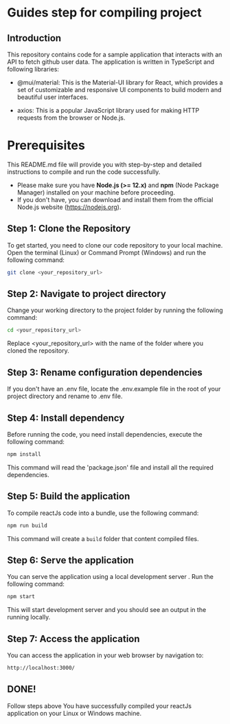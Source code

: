 # Guides step for compiling project

## Introduction

This repository contains code for a sample application that interacts with an API to fetch github user data. The application is written in TypeScript and following libraries:

- @mui/material: This is the Material-UI library for React, which provides a set of customizable and responsive UI components to build modern and beautiful user interfaces.

- axios: This is a popular JavaScript library used for making HTTP requests from the browser or Node.js.

# Prerequisites

This README.md file will provide you with step-by-step and detailed instructions to compile and run the code successfully. <br>
- Please make sure you have <b>Node.js (>= 12.x)</b> and <b>npm</b> (Node Package Manager) installed on your machine before proceeding.<br>
- If you don't have, you can download and install them from the official Node.js website (https://nodejs.org). <br>

## Step 1: Clone the Repository

To get started, you need to clone our code repository to your local machine. Open the terminal (Linux) or Command Prompt (Windows) and run the following command:

```bash
git clone <your_repository_url>
```

## Step 2: Navigate to project directory 

Change your working directory to the project folder by running the following command: 

```bash
cd <your_repository_url>
```

Replace <your_repository_url> with the name of the folder where you cloned the repository.

## Step 3: Rename configuration dependencies 

If you don't have an .env file, locate the .env.example file in the root of your project directory and rename to .env file.

## Step 4: Install dependency

Before running the code, you need install dependencies, execute the following command: 

```bash
npm install
```

This command will read the 'package.json' file and install all the required dependencies.

## Step 5: Build the application

To compile reactJs code into a bundle, use the following command:

```bash
npm run build 
```

This command will create a `build` folder that content compiled files.

## Step 6: Serve the application 

You can serve the application using a local development server . Run the following command:

```bash
npm start  
```

This will start development server and you should see an output in the running locally.

## Step 7: Access the application 

You can access the application in your web browser by navigation to: 

```bash
http://localhost:3000/
```

## DONE!

Follow steps above You have successfully compiled your reactJs application on your Linux or Windows machine.







